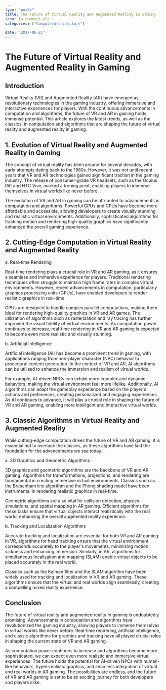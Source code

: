 ```yaml
---
type: "posts"
title: The Future of Virtual Reality and Augmented Reality in Gaming
icon: fa-comment-alt
categories: ["ComputerArchitecture"]

date: "2017-06-25"
---
```




# The Future of Virtual Reality and Augmented Reality in Gaming

## Introduction

Virtual Reality (VR) and Augmented Reality (AR) have emerged as revolutionary technologies in the gaming industry, offering immersive and interactive experiences for players. With the continuous advancements in computation and algorithms, the future of VR and AR in gaming holds immense potential. This article explores the latest trends, as well as the classics, in computation and algorithms that are shaping the future of virtual reality and augmented reality in gaming.

## 1. Evolution of Virtual Reality and Augmented Reality in Gaming

The concept of virtual reality has been around for several decades, with early attempts dating back to the 1960s. However, it was not until recent years that VR and AR technologies gained significant traction in the gaming industry. The release of consumer-grade VR headsets, such as the Oculus Rift and HTC Vive, marked a turning point, enabling players to immerse themselves in virtual worlds like never before.

The evolution of VR and AR in gaming can be attributed to advancements in computation and algorithms. Powerful GPUs and CPUs have become more affordable and accessible, allowing developers to create visually stunning and realistic virtual environments. Additionally, sophisticated algorithms for tracking motion and rendering high-quality graphics have significantly enhanced the overall gaming experience.

## 2. Cutting-Edge Computation in Virtual Reality and Augmented Reality

a. Real-time Rendering

Real-time rendering plays a crucial role in VR and AR gaming, as it ensures a seamless and immersive experience for players. Traditional rendering techniques often struggle to maintain high frame rates in complex virtual environments. However, recent advancements in computation, particularly graphics processing units (GPUs), have enabled developers to render realistic graphics in real-time.

GPUs are designed to handle complex parallel computations, making them ideal for rendering high-quality graphics in VR and AR games. The utilization of algorithms such as rasterization and ray tracing has further improved the visual fidelity of virtual environments. As computation power continues to increase, real-time rendering in VR and AR gaming is expected to become even more realistic and visually stunning.

b. Artificial Intelligence

Artificial intelligence (AI) has become a prominent trend in gaming, with applications ranging from non-player character (NPC) behavior to procedural content generation. In the context of VR and AR, AI algorithms can be utilized to enhance the immersion and realism of virtual worlds.

For example, AI-driven NPCs can exhibit more complex and dynamic behaviors, making the virtual environment feel more lifelike. Additionally, AI algorithms can adapt the gameplay experience based on the player's actions and preferences, creating personalized and engaging experiences. As AI continues to advance, it will play a crucial role in shaping the future of VR and AR gaming, enabling more intelligent and interactive virtual worlds.

## 3. Classic Algorithms in Virtual Reality and Augmented Reality

While cutting-edge computation drives the future of VR and AR gaming, it is essential not to overlook the classics, as these algorithms have laid the foundation for the advancements we see today.

a. 3D Graphics and Geometric Algorithms

3D graphics and geometric algorithms are the backbone of VR and AR gaming. Algorithms for transformations, projections, and rendering are fundamental in creating immersive virtual environments. Classics such as the Bresenham line algorithm and the Phong shading model have been instrumental in rendering realistic graphics in real-time.

Geometric algorithms are also vital for collision detection, physics simulations, and spatial mapping in AR gaming. Efficient algorithms for these tasks ensure that virtual objects interact realistically with the real world, enhancing the overall augmented reality experience.

b. Tracking and Localization Algorithms

Accurate tracking and localization are essential for both VR and AR gaming. In VR, algorithms for head tracking ensure that the virtual environment corresponds accurately to the player's movements, minimizing motion sickness and enhancing immersion. Similarly, in AR, algorithms for simultaneous localization and mapping (SLAM) enable virtual objects to be placed accurately in the real world.

Classics such as the Kalman filter and the SLAM algorithm have been widely used for tracking and localization in VR and AR gaming. These algorithms ensure that the virtual and real worlds align seamlessly, creating a compelling mixed reality experience.

## Conclusion

The future of virtual reality and augmented reality in gaming is undoubtedly promising. Advancements in computation and algorithms have revolutionized the gaming industry, allowing players to immerse themselves in virtual worlds like never before. Real-time rendering, artificial intelligence, and classic algorithms for graphics and tracking have all played crucial roles in shaping the current state of VR and AR gaming.

As computation power continues to increase and algorithms become more sophisticated, we can expect even more realistic and immersive virtual experiences. The future holds the potential for AI-driven NPCs with human-like behaviors, hyper-realistic graphics, and seamless integration of virtual and real worlds in AR gaming. The possibilities are endless, and the future of VR and AR gaming is set to be an exciting journey for both developers and players alike.